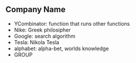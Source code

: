 ## Company Name
- YCombinator: function that runs other functions
- Nike: Greek philosipher
- Google: search algorithm
- Tesla: Nikola Tesla
- alphabet: alpha-bet, worlds knowledge
- <Family> GROUP
